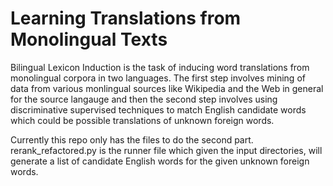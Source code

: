 # Learning Translations from Monolingual Texts

Bilingual Lexicon Induction is the task of inducing word translations from monolingual corpora in two languages. The first
step involves mining of data from various monlingual sources like Wikipedia and the Web in general for the source langauge
and then the second step involves using discriminative supervised techniques to match English candidate words which could 
be possible translations of unknown foreign words.

Currently this repo only has the files to do the second part. rerank_refactored.py is the runner file which given the input
directories, will generate a list of candidate English words for the given unknown foreign words.
